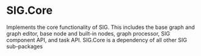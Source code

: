 # SIG.Core

Implements the core functionality of SIG. This includes the base graph and graph editor, base node and built-in nodes, graph processor, SIG component API, and task API. SIG.Core is a dependency of all other SIG sub-packages